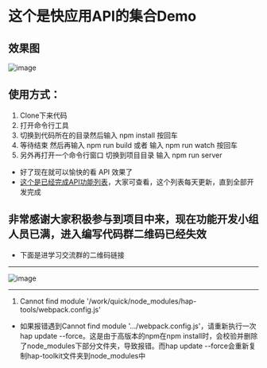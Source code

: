 # 这个是快应用API的集合Demo
## 效果图
![image](https://github.com/l455202325/APIDemo/blob/master/images/scan.gif)
## 使用方式：
1. Clone下来代码
2. 打开命令行工具
3. 切换到代码所在的目录然后输入 npm install  按回车
4. 等待结束 然后再输入 npm run build 或者 输入 npm run watch 按回车
5. 另外再打开一个命令行窗口 切换到项目目录 输入 npm run server

- 好了现在就可以愉快的看 API 效果了
- [这个是已经完成API功能列表](https://github.com/l455202325/APIDemo/blob/master/completeList.md)，大家可查看，这个列表每天更新，直到全部开发完成


## 非常感谢大家积极参与到项目中来，现在功能开发小组人员已满，进入编写代码群二维码已经失效
- 下面是进学习交流群的二维码链接
----------
![image](https://github.com/l455202325/APIDemo/blob/master/images/group.jpg)

-----------
1. Cannot find module '/work/quick/node_modules/hap-tools/webpack.config.js'
- 如果报错遇到Cannot find module '.../webpack.config.js'，请重新执行一次hap update --force。这是由于高版本的npm在npm install时，会校验并删除了node_modules下部分文件夹，导致报错。而hap update --force会重新复制hap-toolkit文件夹到node_modules中
